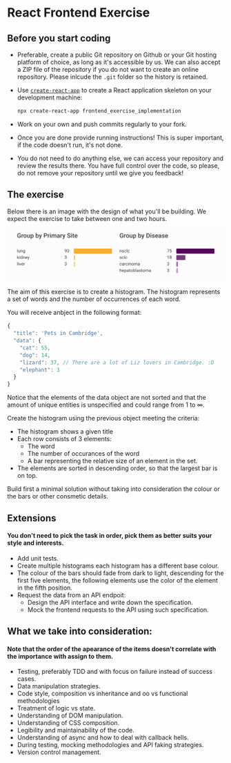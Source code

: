# React Frontend Exercise

## Before you start coding

- Preferable, create a public Git repository on Github or your Git hosting platform of choice, as long as it's accessible by us. We can also accept a ZIP file of the repository if you do not want to create an online repository. Please inlcude the `.git` folder so the history is retained.
- Use [`create-react-app`](https://github.com/facebook/create-react-app) to create a React application skeleton on your development machine:

  ```bash
  npx create-react-app frontend_exercise_implementation
  ```

- Work on your own and push commits regularly to your fork.
- Once you are done provide running instructions! This is super important, if the code doesn't run, it's not done.
- You do not need to do anything else, we can access your repository and review the results there. You have full control over the code, so please, do not remove your repository until we give you feedback!

## The exercise

Below there is an image with the design of what you'll be building. We expect the exercise to take between one and two hours.

![Design](design.png)

The aim of this exercise is to create a histogram. The histogram represents a set of words and the number of occurrences of each word.

You will receive anbject in the following format:

```js
{
  "title": 'Pets in Cambridge',
  "data": {
    "cat": 55,
    "dog": 14,
    "lizard": 37, // There are a lot of Liz lovers in Cambridge. :D
    "elephant": 3
  }
}
```

Notice that the elements of the data object are not sorted and that the amount of unique entities is unspecified and could range from 1 to ∞.

Create the histogram using the previous object meeting the criteria:

- The histogram shows a given title
- Each row consists of 3 elements:
  - The word
  - The number of occurances of the word
  - A bar representing the relative size of an element in the set.
- The elements are sorted in descending order, so that the largest bar is on top.

Build first a minimal solution without taking into consideration the colour or the bars or other consmetic details.

## Extensions

#### You don't need to pick the task in order, pick them as better suits your style and interests.

- Add unit tests.
- Create multiple histograms each histogram has a different base colour.
- The colour of the bars should fade from dark to light, descending for the first five elements, the following elements use the color of the element in the fifth position.
- Request the data from an API endpoit:
  - Design the API interface and write down the specification.
  - Mock the frontend requests to the API using such specification.

## What we take into consideration:

#### Note that the order of the apearance of the items doesn't correlate with the importance with assign to them.

- Testing, preferably TDD and with focus on failure instead of success cases.
- Data manipulation strategies.
- Code style, composition vs inheritance and oo vs functional methodologies
- Treatment of logic vs state.
- Understanding of DOM manipulation.
- Understanding of CSS composition.
- Legibility and maintainability of the code.
- Understanding of async and how to deal with callback hells.
- During testing, mocking methodologies and API faking strategies.
- Version control management.
